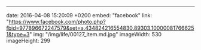 ---
date: 2016-04-08 15:20:09 +0200
embed: "facebook"
link: "https://www.facebook.com/photo.php?fbid=977896672247579&set=a.434824216554830.89303.100000817666251&type=3"
img: "/img/life/00127_item.md.jpg"
imageWidth: 530
imageHeight: 299
